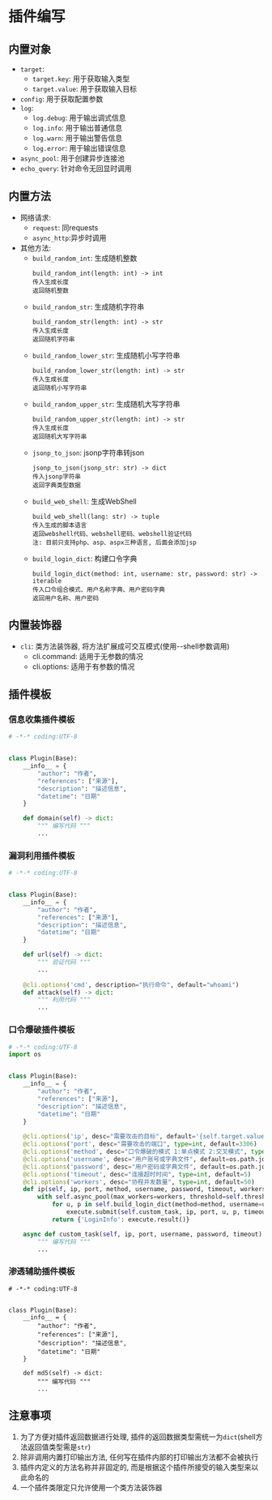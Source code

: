 # 插件编写
## 内置对象
+ `target`: 
  + `target.key`: 用于获取输入类型
  + `target.value`: 用于获取输入目标
+ `config`: 用于获取配置参数
+ `log`: 
  + `log.debug`: 用于输出调式信息
  + `log.info`: 用于输出普通信息
  + `log.warn`: 用于输出警告信息
  + `log.error`: 用于输出错误信息
+ `async_pool`: 用于创建异步连接池
+ `echo_query`: 针对命令无回显时调用

## 内置方法
+ 网络请求: 
  + `request`: 同requests
  + `async_http`:异步时调用
+ 其他方法:
  + `build_random_int`: 生成随机整数
    ```
    build_random_int(length: int) -> int
    传入生成长度
    返回随机整数
    ```
  + `build_random_str`: 生成随机字符串
    ```
    build_random_str(length: int) -> str
    传入生成长度
    返回随机字符串
    ```
  + `build_random_lower_str`: 生成随机小写字符串
    ```
    build_random_lower_str(length: int) -> str
    传入生成长度
    返回随机小写字符串
    ```
  + `build_random_upper_str`: 生成随机大写字符串
    ```
    build_random_upper_str(length: int) -> str
    传入生成长度
    返回随机大写字符串
    ```
  + `jsonp_to_json`: jsonp字符串转json
    ```
    jsonp_to_json(jsonp_str: str) -> dict
    传入jsonp字符串
    返回字典类型数据
    ```
  + `build_web_shell`: 生成WebShell
    ```
    build_web_shell(lang: str) -> tuple
    传入生成的脚本语言
    返回webshell代码、webshell密码、webshell验证代码
    注: 目前只支持php、asp、aspx三种语言, 后面会添加jsp
    ```
  + `build_login_dict`: 构建口令字典
    ```
    build_login_dict(method: int, username: str, password: str) -> iterable
    传入口令组合模式、用户名称字典、用户密码字典
    返回用户名称、用户密码
    ```
## 内置装饰器
+ `cli`: 类方法装饰器, 将方法扩展成可交互模式(使用--shell参数调用)
  + cli.command: 适用于无参数的情况
  + cli.options: 适用于有参数的情况

## 插件模板
### 信息收集插件模板
```python
# -*-* coding:UTF-8


class Plugin(Base):
    __info__ = {
        "author": "作者",
        "references": ["来源"],
        "description": "描述信息",
        "datetime": "日期"
    }

    def domain(self) -> dict:
        """ 编写代码 """
        ...
```
### 漏洞利用插件模板
```python
# -*-* coding:UTF-8


class Plugin(Base):
    __info__ = {
        "author": "作者",
        "references": ["来源"],
        "description": "描述信息",
        "datetime": "日期"
    }

    def url(self) -> dict:
        """ 验证代码 """
        ...
    
    @cli.options('cmd', description="执行命令", default="whoami")
    def attack(self) -> dict:
        """ 利用代码 """
        ...

```
### 口令爆破插件模板
```python
# -*-* coding:UTF-8
import os


class Plugin(Base):
    __info__ = {
        "author": "作者",
        "references": ["来源"],
        "description": "描述信息",
        "datetime": "日期"
    }
    
    @cli.options('ip', desc="需要攻击的目标", default='{self.target.value}')
    @cli.options('port', desc="需要攻击的端口", type=int, default=3306)
    @cli.options('method', desc="口令爆破的模式 1:单点模式 2:交叉模式", type=int, default=2)
    @cli.options('username', desc="用户账号或字典文件", default=os.path.join('data', 'mysql_username.dict'))
    @cli.options('password', desc="用户密码或字典文件", default=os.path.join('data', 'mysql_password.dict'))
    @cli.options('timeout', desc="连接超时时间", type=int, default=5)
    @cli.options('workers', desc="协程并发数量", type=int, default=50)
    def ip(self, ip, port, method, username, password, timeout, workers) -> dict:
        with self.async_pool(max_workers=workers, threshold=self.threshold) as execute:
            for u, p in self.build_login_dict(method=method, username=username, password=password):
                execute.submit(self.custom_task, ip, port, u, p, timeout)
            return {'LoginInfo': execute.result()}

    async def custom_task(self, ip, port, username, password, timeout):
        """ 编写代码 """
        ...
```
### 渗透辅助插件模板
```shell script
# -*-* coding:UTF-8


class Plugin(Base):
    __info__ = {
        "author": "作者",
        "references": ["来源"],
        "description": "描述信息",
        "datetime": "日期"
    }

    def md5(self) -> dict:
        """ 编写代码 """
        ...
```

## 注意事项
1. 为了方便对插件返回数据进行处理, 插件的返回数据类型需统一为`dict`(shell方法返回值类型需是`str`)
2. 除非调用内置打印输出方法, 任何写在插件内部的打印输出方法都不会被执行
3. 插件内定义的方法名称并非固定的, 而是根据这个插件所接受的输入类型来以此命名的
4. 一个插件类限定只允许使用一个类方法装饰器